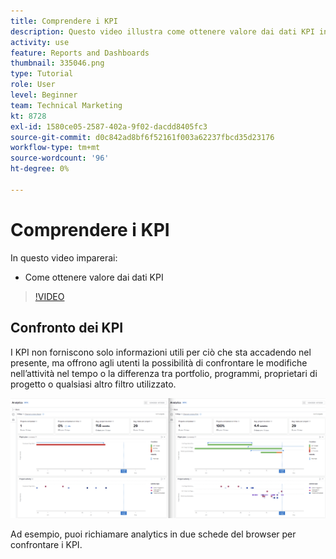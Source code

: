```yaml
---
title: Comprendere i KPI
description: Questo video illustra come ottenere valore dai dati KPI in [!DNL  Workfront].
activity: use
feature: Reports and Dashboards
thumbnail: 335046.png
type: Tutorial
role: User
level: Beginner
team: Technical Marketing
kt: 8728
exl-id: 1580ce05-2587-402a-9f02-dacdd8405fc3
source-git-commit: d0c842ad8bf6f52161f003a62237fbcd35d23176
workflow-type: tm+mt
source-wordcount: '96'
ht-degree: 0%

---
```


# Comprendere i KPI

In questo video imparerai:

* Come ottenere valore dai dati KPI

>[!VIDEO](https://video.tv.adobe.com/v/335046/?quality=12)

## Confronto dei KPI

I KPI non forniscono solo informazioni utili per ciò che sta accadendo nel presente, ma offrono agli utenti la possibilità di confrontare le modifiche nell’attività nel tempo o la differenza tra portfolio, programmi, proprietari di progetto o qualsiasi altro filtro utilizzato.

![Immagine che mostra due schede del browser affiancate](assets/section-2-0.png)

Ad esempio, puoi richiamare analytics in due schede del browser per confrontare i KPI.
